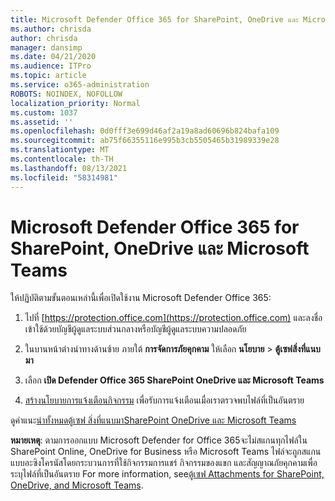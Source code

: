 ```yaml
---
title: Microsoft Defender Office 365 for SharePoint, OneDrive และ Microsoft Teams
ms.author: chrisda
author: chrisda
manager: dansimp
ms.date: 04/21/2020
ms.audience: ITPro
ms.topic: article
ms.service: o365-administration
ROBOTS: NOINDEX, NOFOLLOW
localization_priority: Normal
ms.custom: 1037
ms.assetid: ''
ms.openlocfilehash: 0d0fff3e699d46af2a19a8ad60696b824bafa109
ms.sourcegitcommit: ab75f66355116e995b3cb5505465b31989339e28
ms.translationtype: MT
ms.contentlocale: th-TH
ms.lasthandoff: 08/13/2021
ms.locfileid: "58314981"
---
```

# <a name="microsoft-defender-for-office-365-for-sharepoint-onedrive-and-microsoft-teams"></a>Microsoft Defender Office 365 for SharePoint, OneDrive และ Microsoft Teams

ให้ปฏิบัติตามขั้นตอนเหล่านี้เพื่อเปิดใช้งาน Microsoft Defender Office 365:

1. ไปที่ [https://protection.office.com](https://protection.office.com) และลงชื่อเข้าใช้ด้วยบัญชีผู้ดูแลระบบส่วนกลางหรือบัญชีผู้ดูแลระบบความปลอดภัย

2. ในบานหน้าต่างนําทางด้านซ้าย ภายใต้ **การจัดการภัยคุกคาม** ให้เลือก **นโยบาย** \> **ตู้เซฟสิ่งที่แนบมา**

3. เลือก **เปิด Defender Office 365 SharePoint OneDrive และ Microsoft Teams**

4. [สร้างนโยบายการแจ้งเตือนกิจกรรม](https://docs.microsoft.com/microsoft-365/compliance/create-activity-alerts) เพื่อรับการแจ้งเตือนเมื่อเราตรวจพบไฟล์ที่เป็นอันตราย

ดูคําแนะ[นําทั้งหมดตู้เซฟ สิ่งที่แนบมาSharePoint OneDrive และ Microsoft Teams](https://docs.microsoft.com/microsoft-365/security/office-365-security/turn-on-atp-for-spo-odb-and-teams)

**หมายเหตุ**: ตามการออกแบบ Microsoft Defender for Office 365จะไม่สแกนทุกไฟล์ใน SharePoint Online, OneDrive for Business หรือ Microsoft Teams ไฟล์จะถูกสแกนแบบอะซิงโครนัสโดยกระบวนการที่ใช้กิจกรรมการแชร์ กิจกรรมของแขก และสัญญาณภัยคุกคามเพื่อระบุไฟล์ที่เป็นอันตราย For more information, see[ตู้เซฟ Attachments for SharePoint, OneDrive, and Microsoft Teams](https://docs.microsoft.com/microsoft-365/security/office-365-security/atp-for-spo-odb-and-teams).
